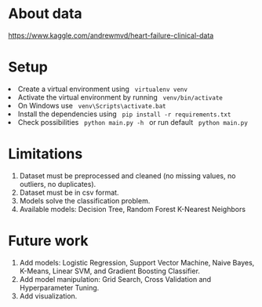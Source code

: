 # About data

https://www.kaggle.com/andrewmvd/heart-failure-clinical-data



# Setup


<li>Create a virtual environment using <code> virtualenv venv </code>
<li>Activate the virtual environment by running <code> venv/bin/activate </code>
<li>On Windows use <code> venv\Scripts\activate.bat </code>
<li>Install the dependencies using <code> pip install -r requirements.txt </code>
<li>Check possibilities <code> python main.py -h </code> or run default <code> python main.py </code>

# Limitations 

1. Dataset must be preprocessed and cleaned (no missing values, no outliers, no duplicates). 
2. Dataset must be in csv format.
3. Models solve the classification problem.
4. Available models: Decision Tree, Random Forest K-Nearest Neighbors


# Future work
1. Add models: Logistic Regression, Support Vector Machine, Naive Bayes, K-Means, Linear SVM, and Gradient Boosting Classifier.
2. Add model manipulation: Grid Search, Cross Validation and Hyperparameter Tuning.
3. Add visualization.